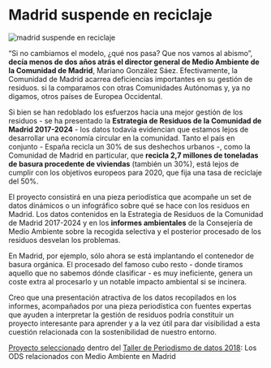 # Madrid suspende en reciclaje


![madrid suspende en reciclaje](https://www.medialab-prado.es/sites/default/files/styles/imagenes_medianas/public/2018-03/imagen.jpg?itok=NwVwEFAd)

“Si no cambiamos el modelo, ¿qué nos pasa? Que nos vamos al abismo”, **decía menos de dos años atrás el director general de Medio Ambiente de la Comunidad de Madrid**, Mariano González Sáez. Efectivamente, la Comunidad de Madrid acarrea deficiencias importantes en su gestión de residuos. si la comparamos con otras Comunidades Autónomas y, ya no digamos, otros países de Europea Occidental.

Si bien se han redoblado los esfuerzos hacia una mejor gestión de los residuos - se ha presentado la **Estrategia de Residuos de la Comunidad de Madrid 2017-2024** - los datos todavía evidencian que estamos lejos de desarrollar una economía circular en la comunidad. Tanto el país en conjunto - España recicla un 30% de sus deshechos urbanos -,  como la Comunidad de Madrid en particular, que **recicla 2,7 millones de toneladas de basura procedente de viviendas** (también un 30%), está lejos de cumplir con los objetivos europeos para 2020, que fija una tasa de reciclaje del 50%.

El proyecto consistirá en una pieza periodística que acompañe un set de datos dinámicos o un infográfico sobre qué se hace con los residuos en Madrid. Los datos contenidos en la Estrategia de Residuos de la Comunidad de Madrid 2017-2024 y en los **informes ambientales** de la Consejería de Medio Ambiente sobre la recogida selectiva y el posterior procesado de los residuos desvelan los problemas.

En Madrid, por ejemplo, sólo ahora se está implantando el contenedor de basura orgánica. El procesado del famoso cubo resto - donde tiramos aquello que no sabemos dónde clasificar - es muy ineficiente, genera un coste extra al procesarlo y un notable impacto ambiental si se incinera.  

Creo que una presentación atractiva de los datos recopilados en los informes, acompañados por una pieza periodística con fuentes expertas que ayuden a interpretar la gestión de residuos podría constituir un proyecto interesante para aprender y a la vez útil para dar visibilidad a esta cuestión relacionada con la sostenibilidad de nuestro entorno.

[Proyecto seleccionado](https://www.medialab-prado.es/proyectos/polucion-gratuita-de-la-industria-la-basura) dentro del [Taller de Periodismo de datos 2018](https://www.medialab-prado.es/proyectos/madrid-suspende-en-reciclaje): Los ODS relacionados con Medio Ambiente en Madrid
